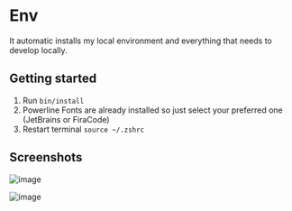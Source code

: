 # Env

It automatic installs my local environment and everything that needs to develop locally.

## Getting started
1. Run `bin/install`
2. Powerline Fonts are already installed so just select your preferred one (JetBrains or FiraCode)
3. Restart terminal `source ~/.zshrc`
   
## Screenshots
![image](https://github.com/muromeo1/env/assets/22664903/bd3fb2d3-2cbb-440e-8a18-1e1292829685)

![image](https://github.com/muromeo1/env/assets/22664903/c66d190a-8e2e-41b8-8d02-2443900a3797)
